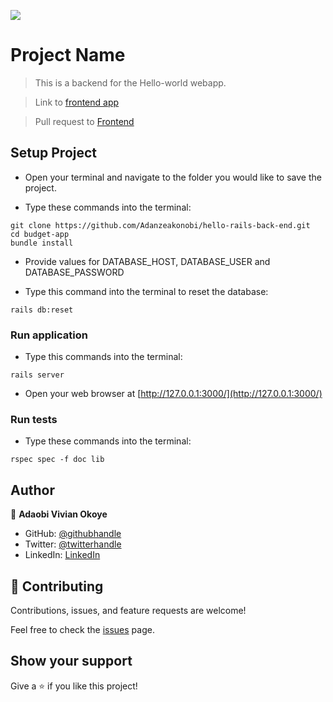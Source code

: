 ![](https://img.shields.io/badge/Microverse-blueviolet)

# Project Name

> This is a backend for the Hello-world webapp.

> Link to [frontend app](https://github.com/Adanzeakonobi/hello-react-front-end.git)

> Pull request to [Frontend](https://github.com/Adanzeakonobi/hello-react-front-end/pull/1)

## Setup Project

- Open your terminal and navigate to the folder you would like to save the project.

- Type these commands into the terminal:

```
git clone https://github.com/Adanzeakonobi/hello-rails-back-end.git
cd budget-app
bundle install
```

- Provide values for DATABASE_HOST, DATABASE_USER and DATABASE_PASSWORD

- Type this command into the terminal to reset the database:

```
rails db:reset
```

### Run application

- Type this commands into the terminal:

```
rails server
```

- Open your web browser at [http://127.0.0.1:3000/](http://127.0.0.1:3000/)

### Run tests

- Type these commands into the terminal:

```
rspec spec -f doc lib
```


## Author
👤 **Adaobi Vivian Okoye**

- GitHub: [@githubhandle](https://github.com/adanzeakonobi) 
- Twitter: [@twitterhandle](https://twitter.com/Adaebubemmuta)
- LinkedIn: [LinkedIn](https://linkedin.com/in/okoyeaadaobi)


## 🤝 Contributing
Contributions, issues, and feature requests are welcome!

Feel free to check the [issues](../../issues/) page.


## Show your support
Give a ⭐️ if you like this project!
